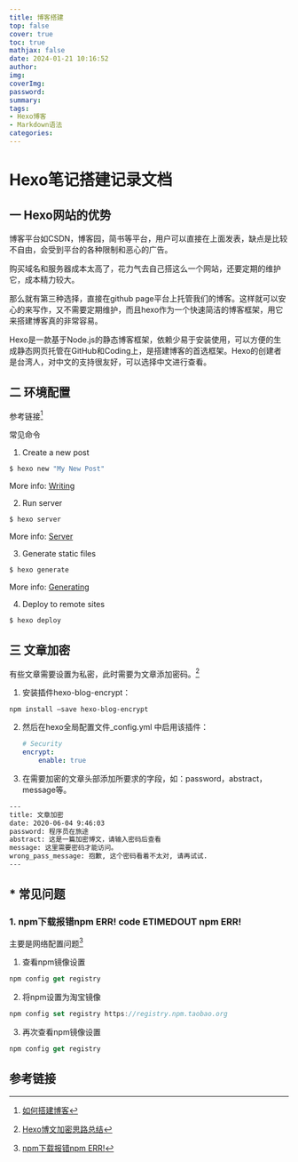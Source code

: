 ```yaml
---
title: 博客搭建
top: false
cover: true
toc: true
mathjax: false
date: 2024-01-21 10:16:52
author:
img:
coverImg:
password:
summary:
tags:
- Hexo博客
- Markdown语法
categories:
---
```

# Hexo笔记搭建记录文档

## 一 Hexo网站的优势

博客平台如CSDN，博客园，简书等平台，用户可以直接在上面发表，缺点是比较不自由，会受到平台的各种限制和恶心的广告。

购买域名和服务器成本太高了，花力气去自己搭这么一个网站，还要定期的维护它，成本精力较大。

那么就有第三种选择，直接在github page平台上托管我们的博客。这样就可以安心的来写作，又不需要定期维护，而且hexo作为一个快速简洁的博客框架，用它来搭建博客真的非常容易。

Hexo是一款基于Node.js的静态博客框架，依赖少易于安装使用，可以方便的生成静态网页托管在GitHub和Coding上，是搭建博客的首选框架。Hexo的创建者是台湾人，对中文的支持很友好，可以选择中文进行查看。

## 二 环境配置

参考链接[^1]

常见命令

1. Create a new post

```bash
$ hexo new "My New Post"
```

More info: [Writing](https://hexo.io/docs/writing.html)

2. Run server

```bash
$ hexo server
```

More info: [Server](https://hexo.io/docs/server.html)

3. Generate static files

```bash
$ hexo generate
```

More info: [Generating](https://hexo.io/docs/generating.html)

4. Deploy to remote sites

```bash
$ hexo deploy
```

## 三 文章加密

有些文章需要设置为私密，此时需要为文章添加密码。[^3]

1. 安装插件hexo-blog-encrypt：

```git
npm install –save hexo-blog-encrypt
```

2. 然后在hexo全局配置文件_config.yml 中启用该插件：

   ```yml
   # Security
   encrypt:
       enable: true
   ```
3. 在需要加密的文章头部添加所要求的字段，如：password，abstract，message等。

```bash
---
title: 文章加密
date: 2020-06-04 9:46:03
password: 程序员在旅途
abstract: 这是一篇加密博文，请输入密码后查看
message: 这里需要密码才能访问。
wrong_pass_message: 抱歉, 这个密码看着不太对, 请再试试.
---

```

## * 常见问题

### 1. npm下载报错npm ERR! code ETIMEDOUT npm ERR!

主要是网络配置问题[^2]

1. 查看npm镜像设置

```javascript
npm config get registry
```

2. 将npm设置为淘宝镜像

```javascript
npm config set registry https://registry.npm.taobao.org
```

3. 再次查看npm镜像设置

```javascript
npm config get registry
```

## 参考链接

[^1]: [如何搭建博客](https://blog.csdn.net/sinat_37781304/article/details/82729029?ops_request_misc=%257B%2522request%255Fid%2522%253A%2522168845286916800222814197%2522%252C%2522scm%2522%253A%252220140713.130102334..%2522%257D&request_id=168845286916800222814197&biz_id=0&utm_medium=distribute.pc_search_result.none-task-blog-2~all~top_positive~default-1-82729029-null-null.142^v88^control_2,239^v2^insert_chatgpt&utm_term=hexo&spm=1018.2226.3001.4449)
    
[^2]: [npm下载报错npm ERR!](https://blog.csdn.net/m0_46695182/article/details/127846670)
    
[^3]: [Hexo博文加密思路总结](https://blog.csdn.net/qq_24754061/article/details/106569222)

